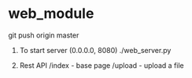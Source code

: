 # web_module

git push origin master

1. To start server (0.0.0.0, 8080)
    ./web_server.py

2. Rest API
    /index - base page
    /upload - upload a file
